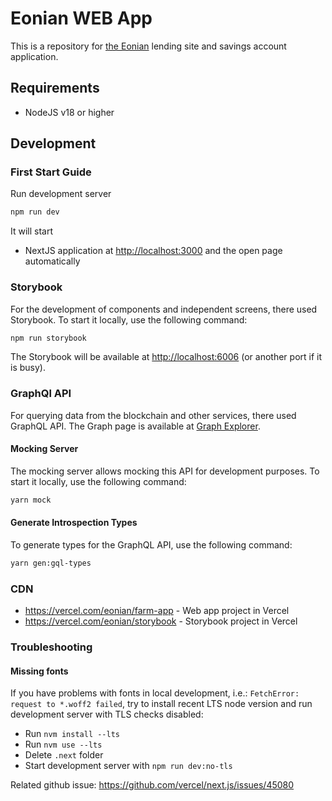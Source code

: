 # Eonian WEB App

This is a repository for [the Eonian](https://eonian.finance) lending site and savings account application.

## Requirements

* NodeJS v18 or higher

## Development

### First Start Guide

Run development server

```bash
npm run dev
```

It will start

* NextJS application at [http://localhost:3000](http://localhost:3000) and the open page automatically

### Storybook

For the development of components and independent screens, there used Storybook.
To start it locally, use the following command:

```bash
npm run storybook
```

The Storybook will be available at [http://localhost:6006](http://localhost:6006) (or another port if it is busy).

### GraphQl API

For querying data from the blockchain and other services, there used GraphQL API.
The Graph page is available at [Graph Explorer](https://thegraph.com/explorer/subgraphs/AceUdeWNKAsCt5Vs5PWajJeUgL4aQT7w6jiGbBG95FHJ?view=Query&chain=arbitrum-one).

#### Mocking Server

The mocking server allows mocking this API for development purposes. To start it locally, use the following command:

```bash
yarn mock
```

#### Generate Introspection Types

To generate types for the GraphQL API, use the following command:

```bash
yarn gen:gql-types
```

### CDN

* <https://vercel.com/eonian/farm-app> - Web app project in Vercel
* <https://vercel.com/eonian/storybook> - Storybook project in Vercel


### Troubleshooting

#### Missing fonts
If you have problems with fonts in local development, i.e.: `FetchError: request to *.woff2 failed`, try to install recent LTS node version and run development server with TLS checks disabled:
- Run `nvm install --lts`
- Run `nvm use --lts`
- Delete `.next` folder
- Start development server with `npm run dev:no-tls`

Related github issue: https://github.com/vercel/next.js/issues/45080